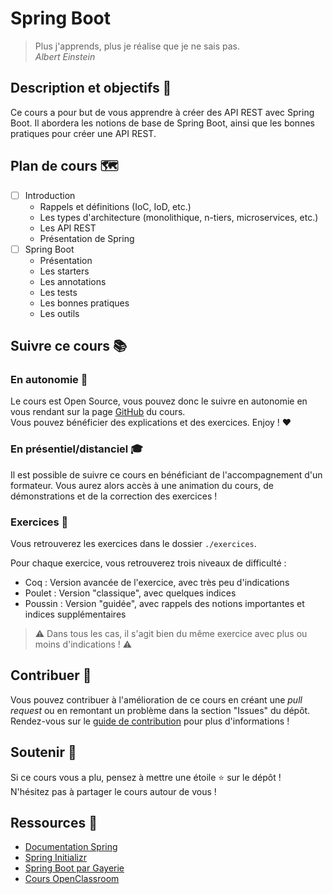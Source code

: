 # Spring Boot

> Plus j'apprends, plus je réalise que je ne sais pas.  
> *Albert Einstein*

## Description et objectifs 🎯

Ce cours a pour but de vous apprendre à créer des API REST avec Spring Boot.
Il abordera les notions de base de Spring Boot, ainsi que les bonnes pratiques pour créer une API REST.

## Plan de cours 🗺️

- [ ] Introduction
    - Rappels et définitions (IoC, IoD, etc.)
    - Les types d'architecture (monolithique, n-tiers, microservices, etc.)
    - Les API REST
    - Présentation de Spring
- [ ] Spring Boot
    - Présentation
    - Les starters
    - Les annotations
    - Les tests
    - Les bonnes pratiques
    - Les outils



## Suivre ce cours 📚

### En autonomie 🚀

Le cours est Open Source, vous pouvez donc le suivre en autonomie en vous rendant sur la page [GitHub]() du cours.  
Vous pouvez bénéficier des explications et des exercices. Enjoy ! ❤️

### En présentiel/distanciel 🎓

Il est possible de suivre ce cours en bénéficiant de l'accompagnement d'un formateur.
Vous aurez alors accès à une animation du cours, de démonstrations et de la correction des exercices !

### Exercices 💪

Vous retrouverez les exercices dans le dossier `./exercices`.

Pour chaque exercice, vous retrouverez trois niveaux de difficulté : 
- Coq : Version avancée de l'exercice, avec très peu d'indications
- Poulet : Version "classique", avec quelques indices
- Poussin : Version "guidée", avec rappels des notions importantes et indices supplémentaires

> ⚠️ Dans tous les cas, il s'agit bien du même exercice avec plus ou moins d'indications ! ⚠️

## Contribuer 🤝

Vous pouvez contribuer à l'amélioration de ce cours en créant une *pull request* ou en remontant un problème dans la section "Issues" du dépôt.  
Rendez-vous sur le [guide de contribution](./CONTRIBUTING.md) pour plus d'informations !

## Soutenir 🫶

Si ce cours vous a plu, pensez à mettre une étoile ⭐ sur le dépôt !  
N'hésitez pas à partager le cours autour de vous !

## Ressources 👜

- [Documentation Spring](https://spring.io/)
- [Spring Initializr](https://start.spring.io/)
- [Spring Boot  par Gayerie](https://gayerie.dev/docs/spring/spring/introduction.html)
- [Cours OpenClassroom](https://openclassrooms.com/fr/courses/6900101-creez-une-application-java-avec-spring-boot)
